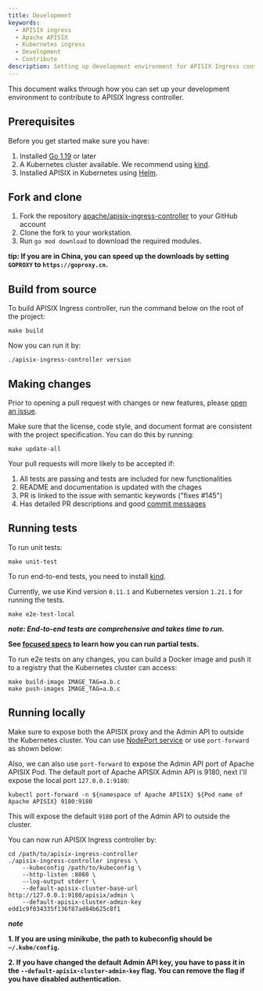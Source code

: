 ```yaml
---
title: Development
keywords:
  - APISIX ingress
  - Apache APISIX
  - Kubernetes ingress
  - Development
  - Contribute
description: Setting up development environment for APISIX Ingress controller.
---
```

<!--
#
# Licensed to the Apache Software Foundation (ASF) under one or more
# contributor license agreements.  See the NOTICE file distributed with
# this work for additional information regarding copyright ownership.
# The ASF licenses this file to You under the Apache License, Version 2.0
# (the "License"); you may not use this file except in compliance with
# the License.  You may obtain a copy of the License at
#
#     http://www.apache.org/licenses/LICENSE-2.0
#
# Unless required by applicable law or agreed to in writing, software
# distributed under the License is distributed on an "AS IS" BASIS,
# WITHOUT WARRANTIES OR CONDITIONS OF ANY KIND, either express or implied.
# See the License for the specific language governing permissions and
# limitations under the License.
#
-->

This document walks through how you can set up your development environment to contribute to APISIX Ingress controller.

## Prerequisites

Before you get started make sure you have:

1. Installed [Go 1.19](https://golang.org/dl/) or later
2. A Kubernetes cluster available. We recommend using [kind](https://kind.sigs.k8s.io/).
3. Installed APISIX in Kubernetes using [Helm](https://github.com/apache/apisix-helm-chart).

## Fork and clone

1. Fork the repository [apache/apisix-ingress-controller](https://github.com/apache/apisix-ingress-controller) to your GitHub account
2. Clone the fork to your workstation.
3. Run `go mod download` to download the required modules.

**tip: If you are in China, you can speed up the downloads by setting `GOPROXY` to `https://goproxy.cn`.**

## Build from source

To build APISIX Ingress controller, run the command below on the root of the project:

```shell
make build
```

Now you can run it by:

```shell
./apisix-ingress-controller version
```

## Making changes

Prior to opening a pull request with changes or new features, please [open an issue](https://github.com/apache/apisix-ingress-controller/issues).

Make sure that the license, code style, and document format are consistent with the project specification. You can do this by running:

```shell
make update-all
```

Your pull requests will more likely to be accepted if:

1. All tests are passing and tests are included for new functionalities
2. README and documentation is updated with the chages
3. PR is linked to the issue with semantic keywords ("fixes #145")
4. Has detailed PR descriptions and good [commit messages](http://tbaggery.com/2008/04/19/a-note-about-git-commit-messages.html)

## Running tests

To run unit tests:

```shell
make unit-test
```

To run end-to-end tests, you need to install [kind](https://kind.sigs.k8s.io/).

Currently, we use Kind version `0.11.1` and Kubernetes version `1.21.1` for running the tests.

```shell
make e2e-test-local
```

***note: End-to-end tests are comprehensive and takes time to run.***

**See [focused specs](https://onsi.github.io/ginkgo/#focused-specs) to learn how you can run partial tests.**

To run e2e tests on any changes, you can build a Docker image and push it to a registry that the Kubernetes cluster can access:

```shell
make build-image IMAGE_TAG=a.b.c
make push-images IMAGE_TAG=a.b.c
```

## Running locally

Make sure to expose both the APISIX proxy and the Admin API to outside the Kubernetes cluster. You can use [NodePort service](https://kubernetes.io/docs/concepts/services-networking/service/#nodeport) or use `port-forward` as shown below:

Also, we can also use `port-forward` to expose the Admin API port of Apache APISIX Pod. The default port of Apache APISIX Admin API is 9180, next I'll expose the local port `127.0.0.1:9180`:

```shell
kubectl port-forward -n ${namespace of Apache APISIX} ${Pod name of Apache APISIX} 9180:9180
```

This will expose the default `9180` port of the Admin API to outside the cluster.

You can now run APISIX Ingress controller by:

```shell
cd /path/to/apisix-ingress-controller
./apisix-ingress-controller ingress \
    --kubeconfig /path/to/kubeconfig \
    --http-listen :8080 \
    --log-output stderr \
    --default-apisix-cluster-base-url http://127.0.0.1:9180/apisix/admin \
    --default-apisix-cluster-admin-key edd1c9f034335f136f87ad84b625c8f1
```

***note***

**1. If you are using minikube, the path to kubeconfig should be `~/.kube/config`.**

**2. If you have changed the default Admin API key, you have to pass it in the `--default-apisix-cluster-admin-key` flag. You can remove the flag if you have disabled authentication.**
